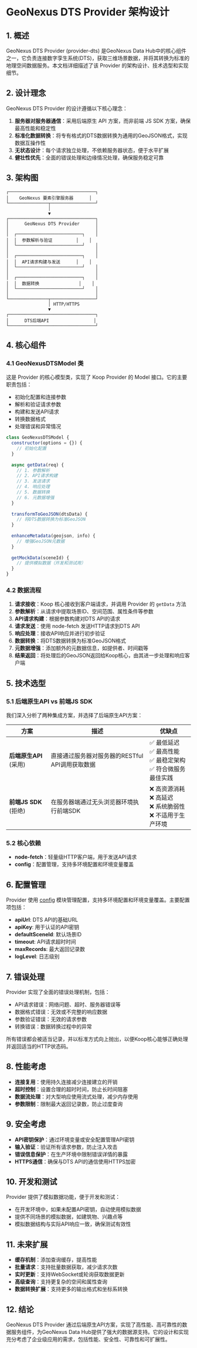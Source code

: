 # GeoNexus DTS Provider 架构设计

## 1. 概述

GeoNexus DTS Provider (provider-dts) 是GeoNexus Data Hub中的核心组件之一，它负责连接数字孪生系统(DTS)，获取三维场景数据，并将其转换为标准的地理空间数据服务。本文档详细描述了该 Provider 的架构设计、技术选型和实现细节。

## 2. 设计理念

GeoNexus DTS Provider 的设计遵循以下核心理念：

1. **服务器对服务器通信**：采用后端原生 API 方案，而非前端 JS SDK 方案，确保最高性能和稳定性
2. **标准化数据转换**：将专有格式的DTS数据转换为通用的GeoJSON格式，实现数据互操作性
3. **无状态设计**：每个请求独立处理，不依赖服务器状态，便于水平扩展
4. **健壮性优先**：全面的错误处理和边缘情况处理，确保服务稳定可靠

## 3. 架构图

```
┌─────────────────────────────────┐
│    GeoNexus 要素引擎服务器      │
└───────────────┬─────────────────┘
                │
                ▼
┌─────────────────────────────────┐
│      GeoNexus DTS Provider      │
│                                 │
│  ┌─────────────────────────┐    │
│  │  参数解析与验证         │    │
│  └─────────────────────────┘    │
│                                 │
│  ┌─────────────────────────┐    │
│  │  API请求构建与发送      │    │
│  └─────────────────────────┘    │
│                                 │
│  ┌─────────────────────────┐    │
│  │  数据转换               │    │
│  └─────────────────────────┘    │
│                                 │
└───────────────┬─────────────────┘
                │ HTTP/HTTPS
                ▼
┌─────────────────────────────────┐
│      DTS后端API                 │
└─────────────────────────────────┘
```

## 4. 核心组件

### 4.1 GeoNexusDTSModel 类

这是 Provider 的核心模型类，实现了 Koop Provider 的 Model 接口。它的主要职责包括：

- 初始化配置和连接参数
- 解析和验证请求参数
- 构建和发送API请求
- 转换数据格式
- 处理错误和异常情况

```javascript
class GeoNexusDTSModel {
  constructor(options = {}) {
    // 初始化配置
  }
  
  async getData(req) {
    // 1. 参数解析
    // 2. API请求构建
    // 3. 发送请求
    // 4. 响应处理
    // 5. 数据转换
    // 6. 元数据增强
  }
  
  transformToGeoJSON(dtsData) {
    // 将DTS数据转换为标准GeoJSON
  }
  
  enhanceMetadata(geojson, info) {
    // 增强GeoJSON元数据
  }
  
  getMockData(sceneId) {
    // 提供模拟数据（开发和测试用）
  }
}
```

### 4.2 数据流程

1. **请求接收**：Koop 核心接收到客户端请求，并调用 Provider 的 `getData` 方法
2. **参数解析**：从请求中提取场景ID、空间范围、属性条件等参数
3. **API请求构建**：根据参数构建对DTS API的请求
4. **请求发送**：使用 node-fetch 发送HTTP请求到DTS API
5. **响应处理**：接收API响应并进行初步验证
6. **数据转换**：将DTS数据转换为标准GeoJSON格式
7. **元数据增强**：添加额外的元数据信息，如提供者、时间戳等
8. **结果返回**：将处理后的GeoJSON返回给Koop核心，由其进一步处理和响应客户端

## 5. 技术选型

### 5.1 后端原生API vs 前端JS SDK

我们深入分析了两种集成方案，并选择了后端原生API方案：

| 方案 | 描述 | 优缺点 |
|------|------|--------|
| **后端原生API** (采用) | 直接通过服务器对服务器的RESTful API调用获取数据 | ✅ 最低延迟<br>✅ 最高性能<br>✅ 最稳定架构<br>✅ 符合微服务最佳实践 |
| **前端JS SDK** (拒绝) | 在服务器端通过无头浏览器环境执行前端SDK | ❌ 高资源消耗<br>❌ 高延迟<br>❌ 系统脆弱性<br>❌ 不适用于生产环境 |

### 5.2 核心依赖

- **node-fetch**：轻量级HTTP客户端，用于发送API请求
- **config**：配置管理，支持多环境配置和环境变量覆盖

## 6. 配置管理

Provider 使用 [config](https://www.npmjs.com/package/config) 模块管理配置，支持多环境配置和环境变量覆盖。主要配置项包括：

- **apiUrl**: DTS API的基础URL
- **apiKey**: 用于认证的API密钥
- **defaultSceneId**: 默认场景ID
- **timeout**: API请求超时时间
- **maxRecords**: 最大返回记录数
- **logLevel**: 日志级别

## 7. 错误处理

Provider 实现了全面的错误处理机制，包括：

- API请求错误：网络问题、超时、服务器错误等
- 数据格式错误：无效或不完整的响应数据
- 参数验证错误：无效的请求参数
- 转换错误：数据转换过程中的异常

所有错误都会被适当记录，并以标准方式向上抛出，以便Koop核心能够正确处理并返回适当的HTTP状态码。

## 8. 性能考虑

- **连接复用**：使用持久连接减少连接建立的开销
- **超时控制**：设置合理的超时时间，防止长时间阻塞
- **数据流处理**：对大型响应使用流式处理，减少内存使用
- **参数限制**：限制最大返回记录数，防止过度查询

## 9. 安全考虑

- **API密钥保护**：通过环境变量或安全配置管理API密钥
- **输入验证**：验证所有请求参数，防止注入攻击
- **错误信息保护**：在生产环境中限制错误详情的暴露
- **HTTPS通信**：确保与DTS API的通信使用HTTPS加密

## 10. 开发和测试

Provider 提供了模拟数据功能，便于开发和测试：

- 在开发环境中，如果未配置API密钥，自动使用模拟数据
- 提供不同场景的模拟数据，如建筑物、兴趣点等
- 模拟数据结构与实际API响应一致，确保测试有效性

## 11. 未来扩展

- **缓存机制**：添加查询缓存，提高性能
- **批量请求**：支持批量数据获取，减少请求次数
- **实时更新**：支持WebSocket或轮询获取数据更新
- **高级查询**：支持更复杂的空间和属性查询
- **数据转换扩展**：支持更多的输出格式和坐标系转换

## 12. 结论

GeoNexus DTS Provider 通过后端原生API方案，实现了高性能、高可靠性的数据服务组件，为GeoNexus Data Hub提供了强大的数据源支持。它的设计和实现充分考虑了企业级应用的需求，包括性能、安全性、可靠性和可扩展性。
